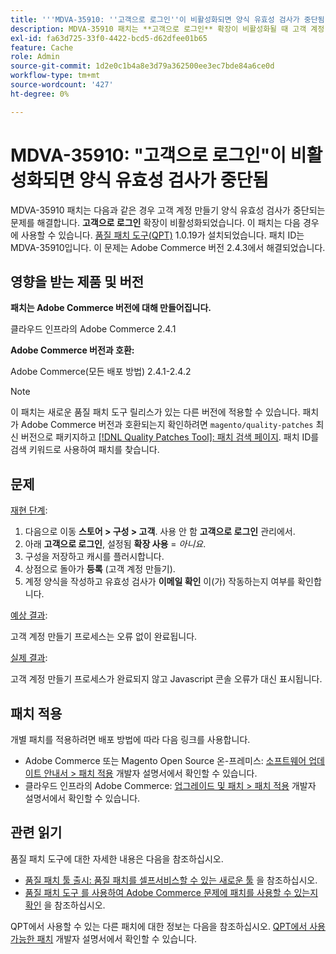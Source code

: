 ```yaml
---
title: '''MDVA-35910: ''고객으로 로그인''이 비활성화되면 양식 유효성 검사가 중단됨'''
description: MDVA-35910 패치는 **고객으로 로그인** 확장이 비활성화될 때 고객 계정 만들기 양식 유효성 검사가 중단되는 문제를 해결합니다. 이 패치는 [Quality Patches Tool (QPT)](/help/announcements/adobe-commerce-announcements/magento-quality-patches-released-new-tool-to-self-serve-quality-patches.md) 1.0.19가 설치된 경우 사용할 수 있습니다. 패치 ID는 MDVA-35910입니다. 이 문제는 Adobe Commerce 버전 2.4.3에서 해결되었습니다.
exl-id: fa63d725-33f0-4422-bcd5-d62dfee01b65
feature: Cache
role: Admin
source-git-commit: 1d2e0c1b4a8e3d79a362500ee3ec7bde84a6ce0d
workflow-type: tm+mt
source-wordcount: '427'
ht-degree: 0%

---
```


# MDVA-35910: &quot;고객으로 로그인&quot;이 비활성화되면 양식 유효성 검사가 중단됨

MDVA-35910 패치는 다음과 같은 경우 고객 계정 만들기 양식 유효성 검사가 중단되는 문제를 해결합니다. **고객으로 로그인** 확장이 비활성화되었습니다. 이 패치는 다음 경우에 사용할 수 있습니다. [품질 패치 도구(QPT)](/help/announcements/adobe-commerce-announcements/magento-quality-patches-released-new-tool-to-self-serve-quality-patches.md) 1.0.19가 설치되었습니다. 패치 ID는 MDVA-35910입니다. 이 문제는 Adobe Commerce 버전 2.4.3에서 해결되었습니다.

## 영향을 받는 제품 및 버전

**패치는 Adobe Commerce 버전에 대해 만들어집니다.**

클라우드 인프라의 Adobe Commerce 2.4.1

**Adobe Commerce 버전과 호환:**

Adobe Commerce(모든 배포 방법) 2.4.1-2.4.2

>[!NOTE]
>
>이 패치는 새로운 품질 패치 도구 릴리스가 있는 다른 버전에 적용할 수 있습니다. 패치가 Adobe Commerce 버전과 호환되는지 확인하려면 `magento/quality-patches` 최신 버전으로 패키지하고 [[!DNL Quality Patches Tool]: 패치 검색 페이지](https://devdocs.magento.com/quality-patches/tool.html#patch-grid). 패치 ID를 검색 키워드로 사용하여 패치를 찾습니다.

## 문제

<u>재현 단계</u>:

1. 다음으로 이동 **스토어 > 구성 > 고객**. 사용 안 함 **고객으로 로그인** 관리에서.
1. 아래 **고객으로 로그인**, 설정됨 **확장 사용** = *아니요*.
1. 구성을 저장하고 캐시를 플러시합니다.
1. 상점으로 돌아가 **등록** (고객 계정 만들기).
1. 계정 양식을 작성하고 유효성 검사가 **이메일 확인** 이(가) 작동하는지 여부를 확인합니다.

<u>예상 결과</u>:

고객 계정 만들기 프로세스는 오류 없이 완료됩니다.

<u>실제 결과</u>:

고객 계정 만들기 프로세스가 완료되지 않고 Javascript 콘솔 오류가 대신 표시됩니다.

## 패치 적용

개별 패치를 적용하려면 배포 방법에 따라 다음 링크를 사용합니다.

* Adobe Commerce 또는 Magento Open Source 온-프레미스: [소프트웨어 업데이트 안내서 > 패치 적용](https://devdocs.magento.com/guides/v2.4/comp-mgr/patching/mqp.html) 개발자 설명서에서 확인할 수 있습니다.
* 클라우드 인프라의 Adobe Commerce: [업그레이드 및 패치 > 패치 적용](https://devdocs.magento.com/cloud/project/project-patch.html) 개발자 설명서에서 확인할 수 있습니다.

## 관련 읽기

품질 패치 도구에 대한 자세한 내용은 다음을 참조하십시오.

* [품질 패치 툴 출시: 품질 패치를 셀프서비스할 수 있는 새로운 툴](/help/announcements/adobe-commerce-announcements/magento-quality-patches-released-new-tool-to-self-serve-quality-patches.md) 을 참조하십시오.
* [품질 패치 도구 를 사용하여 Adobe Commerce 문제에 패치를 사용할 수 있는지 확인](/help/support-tools/patches-available-in-qpt-tool/check-patch-for-magento-issue-with-magento-quality-patches.md) 을 참조하십시오.

QPT에서 사용할 수 있는 다른 패치에 대한 정보는 다음을 참조하십시오. [QPT에서 사용 가능한 패치](https://devdocs.magento.com/quality-patches/tool.html#patch-grid) 개발자 설명서에서 확인할 수 있습니다.

